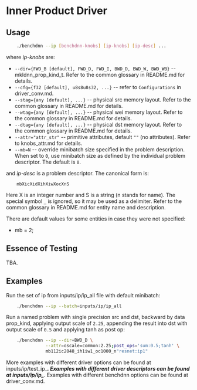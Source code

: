 # Inner Product Driver

## Usage
``` sh
    ./benchdnn --ip [benchdnn-knobs] [ip-knobs] [ip-desc] ...
```

where *ip-knobs* are:

 - `--dir={FWD_B [default], FWD_D, FWD_I, BWD_D, BWD_W, BWD_WB}`
            -- mkldnn_prop_kind_t. Refer to the common glossary in README.md for
            details.
 - `--cfg={f32 [default], u8s8u8s32, ...}` -- refer to ``Configurations``
            in driver_conv.md.
 - `--stag={any [default], ...}` -- physical src memory layout.
            Refer to the common glossary in README.md for details.
 - `--wtag={any [default], ...}` -- physical wei memory layout.
            Refer to the common glossary in README.md for details.
 - `--dtag={any [default], ...}` -- physical dst memory layout.
            Refer to the common glossary in README.md for details.
 - `--attr="attr_str"` -- primitive attributes, default `""` (no attributes).
            Refer to knobs_attr.md for details.
 - `--mb=N` -- override minibatch size specified in the problem description.
             When set to `0`, use minibatch size as defined by the individual
             problem descriptor. The default is `0`.

and *ip-desc* is a problem descriptor. The canonical form is:
```
    mbXicXidXihXiwXocXnS
```
Here X is an integer number and S is a string (n stands for name).
The special symbol `_` is ignored, so it may be used as a delimiter.
Refer to the common glossary in README.md for entity name and description.

There are default values for some entities in case they were not specified:
 - mb = 2;


## Essence of Testing
TBA.


## Examples

Run the set of ip from inputs/ip/ip_all file with default minibatch:
``` sh
    ./benchdnn --ip --batch=inputs/ip/ip_all
```

Run a named problem with single precision src and dst, backward by data
prop_kind, applying output scale of `2.25`, appending the result into dst with
output scale of `0.5` and applying tanh as post op:
``` sh
    ./benchdnn --ip --dir=BWD_D \
               --attr=oscale=common:2.25;post_ops='sum:0.5;tanh' \
               mb112ic2048_ih1iw1_oc1000_n"resnet:ip1"
```

More examples with different driver options can be found at
inputs/ip/test_ip_***. Examples with different driver descriptors can be found
at inputs/ip/ip_***. Examples with different benchdnn options can be found at
driver_conv.md.
